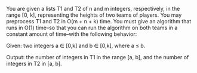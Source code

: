 You are given a lists T1 and T2 of n and m integers, respectively, in the range [0, k], representing the heights of two teams of players. You may preprocess T1 and T2 in O(m + n + k) time. You must give an algorithm that runs in O(1) time–so that you can run the algorithm on both teams in a constant amount of time–with the following behavior:

Given: two integers a ∈ [0,k] and b ∈ [0,k], where a ≤ b.

Output: the number of integers in T1 in the range [a, b], and the number of integers in T2 in [a, b].
